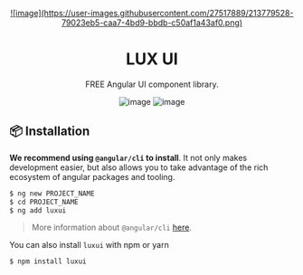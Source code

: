 <p align="center">
  <a href="/">
    ![image](https://user-images.githubusercontent.com/27517889/213779528-79023eb5-caa7-4bd9-bbdb-c50af1a43af0.png)
  </a>
</p>

<h1 align="center">
LUX UI
</h1>

<div align="center">

FREE Angular UI component library.

![image](https://img.shields.io/github/stars/lux-ui/lux-ui?style=social)
![image](https://img.shields.io/npm/dm/luxui?label=npm)

</div>

## 📦 Installation

**We recommend using `@angular/cli` to install**. It not only makes development easier, but also allows you to take advantage of the rich ecosystem of angular packages and tooling.

```bash
$ ng new PROJECT_NAME
$ cd PROJECT_NAME
$ ng add luxui
```

> More information about `@angular/cli` [here](https://github.com/angular/angular-cli).

You can also install `luxui` with npm or yarn

```bash
$ npm install luxui
```
